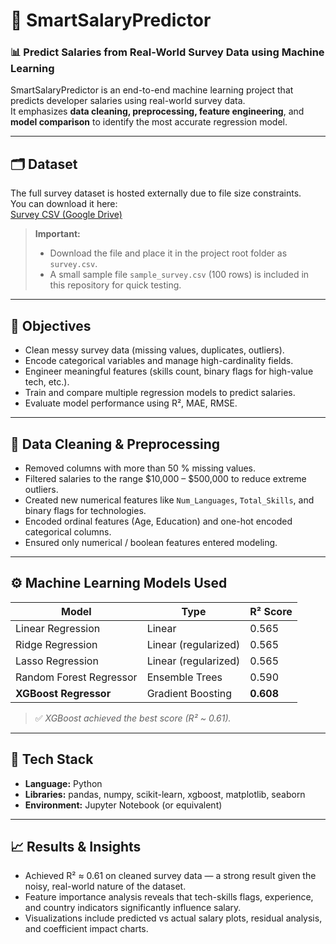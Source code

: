 # 💼 SmartSalaryPredictor

### 📊 Predict Salaries from Real-World Survey Data using Machine Learning

SmartSalaryPredictor is an end-to-end machine learning project that predicts developer salaries using real-world survey data.  
It emphasizes **data cleaning, preprocessing, feature engineering**, and **model comparison** to identify the most accurate regression model.

---

## 🗂️ Dataset

The full survey dataset is hosted externally due to file size constraints.  
You can download it here:  
[Survey CSV (Google Drive)](https://drive.google.com/file/d/1CY9ekyUQQwjDjDUTZaAxDYXtog8q_0eH/view?usp=sharing)

> **Important:**  
> - Download the file and place it in the project root folder as `survey.csv`.  
> - A small sample file `sample_survey.csv` (100 rows) is included in this repository for quick testing.

---

## 🧠 Objectives
- Clean messy survey data (missing values, duplicates, outliers).  
- Encode categorical variables and manage high-cardinality fields.  
- Engineer meaningful features (skills count, binary flags for high-value tech, etc.).  
- Train and compare multiple regression models to predict salaries.  
- Evaluate model performance using R², MAE, RMSE.

---

## 🧹 Data Cleaning & Preprocessing
- Removed columns with more than 50 % missing values.  
- Filtered salaries to the range \$10,000 – \$500,000 to reduce extreme outliers.  
- Created new numerical features like `Num_Languages`, `Total_Skills`, and binary flags for technologies.  
- Encoded ordinal features (Age, Education) and one-hot encoded categorical columns.  
- Ensured only numerical / boolean features entered modeling.

---

## ⚙️ Machine Learning Models Used
| Model                     | Type              | R² Score |
|---------------------------|-------------------|----------|
| Linear Regression         | Linear            | 0.565    |
| Ridge Regression          | Linear (regularized) | 0.565 |
| Lasso Regression          | Linear (regularized) | 0.565 |
| Random Forest Regressor   | Ensemble Trees     | 0.590   |
| **XGBoost Regressor**     | Gradient Boosting  | **0.608** |

> ✅ *XGBoost achieved the best score (R² ~ 0.61).*

---

## 🧮 Tech Stack
- **Language:** Python  
- **Libraries:** pandas, numpy, scikit-learn, xgboost, matplotlib, seaborn  
- **Environment:** Jupyter Notebook (or equivalent)

---

## 📈 Results & Insights
- Achieved R² ≈ 0.61 on cleaned survey data — a strong result given the noisy, real-world nature of the dataset.  
- Feature importance analysis reveals that tech-skills flags, experience, and country indicators significantly influence salary.  
- Visualizations include predicted vs actual salary plots, residual analysis, and coefficient impact charts.

